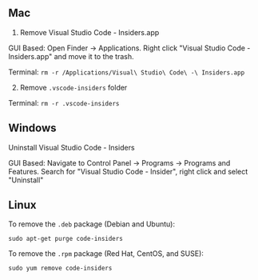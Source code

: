 ## Mac

1) Remove Visual Studio Code - Insiders.app

GUI Based: Open Finder -> Applications. Right click "Visual Studio Code - Insiders.app" and move it to the trash. 

Terminal: `rm -r /Applications/Visual\ Studio\ Code\ -\ Insiders.app`

2) Remove `.vscode-insiders` folder

Terminal: `rm -r .vscode-insiders`

## Windows

Uninstall Visual Studio Code - Insiders

GUI Based: Navigate to Control Panel -> Programs -> Programs and Features. Search for "Visual Studio Code - Insider", right click and select "Uninstall"

## Linux

To remove the `.deb` package (Debian and Ubuntu):

```
sudo apt-get purge code-insiders
```

To remove the `.rpm` package (Red Hat, CentOS, and SUSE):

```
sudo yum remove code-insiders
```
